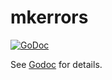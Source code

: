 [docimg]:https://godoc.org/github.com/ardnew/mkerrors?status.svg
[docurl]:https://godoc.org/github.com/ardnew/mkerrors

# mkerrors

[![GoDoc][docimg]][docurl]

See [Godoc](https://godoc.org/github.com/ardnew/mkerrors) for details.
